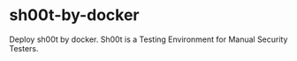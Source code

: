 # sh00t-by-docker
Deploy sh00t by docker. Sh00t is a Testing Environment for Manual Security Testers.
